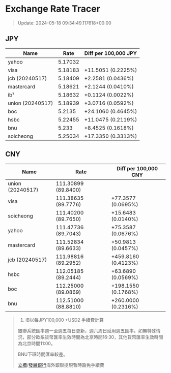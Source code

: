 # Exchange Rate Tracer

> Update: 2024-05-18 09:34:49.117618+00:00

## JPY

| Name             |    Rate | Diff per 100,000 JPY   |
|------------------|---------|------------------------|
| yahoo            | 5.17032 |                        |
| visa             | 5.18183 | +11.5051 (0.2225%)     |
| jcb (20240517)   | 5.18409 | +2.2581 (0.0436%)      |
| mastercard       | 5.18621 | +2.1244 (0.0410%)      |
| ib¹              | 5.18632 | +0.1124 (0.0022%)      |
| union (20240517) | 5.18939 | +3.0716 (0.0592%)      |
| boc              | 5.2135  | +24.1060 (0.4645%)     |
| hsbc             | 5.22455 | +11.0475 (0.2119%)     |
| bnu              | 5.233   | +8.4525 (0.1618%)      |
| soicheong        | 5.25034 | +17.3350 (0.3313%)     |

## CNY

| Name             | Rate                | Diff per 100,000 CNY   |
|------------------|---------------------|------------------------|
| union (20240517) | 111.30899	(89.8400) |                        |
| visa             | 111.38635	(89.7776) | +77.3577 (0.0695%)     |
| soicheong        | 111.40200	(89.7650) | +15.6483 (0.0140%)     |
| yahoo            | 111.47736	(89.7043) | +75.3587 (0.0676%)     |
| mastercard       | 111.52834	(89.6633) | +50.9813 (0.0457%)     |
| jcb (20240517)   | 111.98816	(89.2952) | +459.8160 (0.4123%)    |
| hsbc             | 112.05185	(89.2444) | +63.6890 (0.0569%)     |
| boc              | 112.25000	(89.0869) | +198.1550 (0.1768%)    |
| bnu              | 112.51000	(88.8810) | +260.0000 (0.2316%)    |


> 1. IB以每JPY100,000 +USD2 手續費計算
>
> 銀聯系統匯率週一至週五每日更新，週六周日延用週五匯率。如無特殊情況，部分歐系貨幣匯率生效時間為北京時間16:30，其他貨幣匯率生效時間為北京時間11:00。
>
> BNU下班時間匯率較差。
>
> [立橋](https://www.wlbank.com.mo/uploads/ueditor/file/20181211/1544536513900230.pdf)/[發展銀行](https://www.mdb.com.mo/Service_Charges_20230728.pdf)海外銀聯提現暫時豁免手續費

